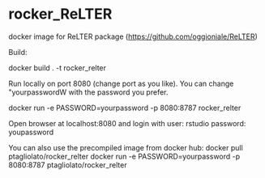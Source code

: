 # rocker_ReLTER
docker image for ReLTER package (https://github.com/oggioniale/ReLTER)

Build:

docker build . -t rocker_relter

Run locally on port 8080 (change port as you like).
You can change "yourpasswordW with the password you prefer.

docker run -e PASSWORD=yourpassword -p 8080:8787 rocker_relter

Open browser at localhost:8080 and login with
user: rstudio
password: youpassword

You can also use the precompiled image from docker hub:
docker pull ptagliolato/rocker_relter
docker run -e PASSWORD=yourpassword -p 8080:8787 ptagliolato/rocker_relter
